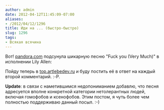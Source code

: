 ```yaml
---
author: admin
date: 2012-04-12T11:45:09-07:00
aliases:
- /2012/04/12/1296
title: Иди на ... (быстро-быстро)
slug: 1296
tags:
- Всякая всячина
---
```


Вот! [pandora.com](http://pandora.com) подсунула шикарную песню "Fuck you (Very Much)" в исполнении Lily Allen:

Пойду теперь в [top.artlebedev.ru](http://top.artlebedev.ru) и буду постить её в ответ на каждый второй комментарий. :-P.

**Update**: в связи с наметившимся недопониманием добавлю, что песня адресуется вполне конкретной категории нетолерантных людей, включая гомофобов и ксенофобов. Этим постом, я чуть более чем полностью поддерживаю данный посыл. :-)
